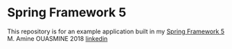 # Spring Framework 5

This repository is for an example application built in my [Spring Framework 5](https://spring.io/blog/2017/09/28/spring-framework-5-0-goes-ga) 
M. Amine OUASMINE 2018 [linkedin](https://fr.linkedin.com/in/m-a-ouasmine)  

